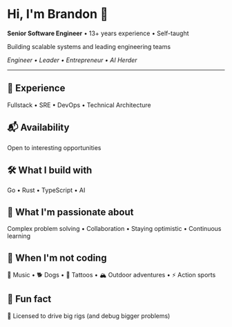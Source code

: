 # Hi, I'm Brandon 👋

**Senior Software Engineer** • 13+ years experience • Self-taught

Building scalable systems and leading engineering teams

*Engineer • Leader • Entrepreneur • AI Herder*

---

## 💼 Experience

Fullstack • SRE • DevOps • Technical Architecture

## 📬 Availability

Open to interesting opportunities

## 🛠️ What I build with

Go • Rust • TypeScript • AI

## 🚀 What I'm passionate about

Complex problem solving • Collaboration • Staying optimistic • Continuous learning

## 🎯 When I'm not coding

🎵 Music • 🐕 Dogs • 🎨 Tattoos • 🏔️ Outdoor adventures • ⚡ Action sports

## 🎉 Fun fact

🚛 Licensed to drive big rigs (and debug bigger problems)
